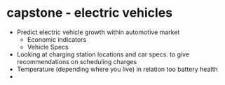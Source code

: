 # capstone - electric vehicles

- Predict electric vehicle growth within automotive market
    - Economic indicators
    - Vehicle Specs   
- Looking at charging station locations and car specs. to give recommendations on scheduling charges
- Temperature (depending where you live) in relation too battery health
- 
